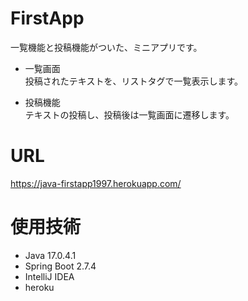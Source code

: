 # FirstApp
一覧機能と投稿機能がついた、ミニアプリです。

- 一覧画面<br>
投稿されたテキストを、リストタグで一覧表示します。
 
- 投稿機能<br>
 テキストの投稿し、投稿後は一覧画面に遷移します。
 
# URL
 https://java-firstapp1997.herokuapp.com/
 
# 使用技術
- Java 17.0.4.1
- Spring Boot 2.7.4
- IntelliJ IDEA
- heroku
